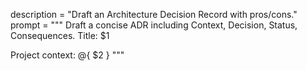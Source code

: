 description = "Draft an Architecture Decision Record with pros/cons."
prompt = """
Draft a concise ADR including Context, Decision, Status, Consequences. Title: $1


Project context:
@{ $2 }
"""
